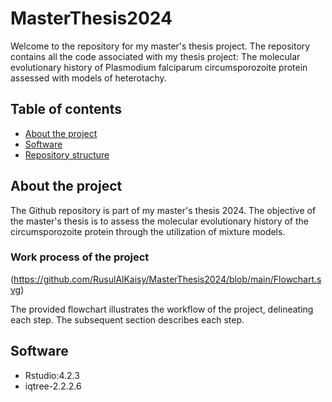 # MasterThesis2024
Welcome to the repository for my master's thesis project. The repository contains all the code associated with my thesis project: The molecular evolutionary history of Plasmodium falciparum  circumsporozoite protein assessed with models of heterotachy.
## Table of contents 
* [About the project](#About-the-project)
* [Software](#Software)
* [Repository structure](#Repository-structure)

## About the project
The Github repository is part of my master's thesis 2024. The objective of the master's thesis is to assess the molecular evolutionary history of the circumsporozoite protein through the utilization of mixture models. 
 
### Work process of the project 
(https://github.com/RusulAlKaisy/MasterThesis2024/blob/main/Flowchart.svg)

The provided flowchart illustrates the workflow of the project, delineating each step. The subsequent section describes each step. 


## Software 
* Rstudio:4.2.3
* iqtree-2.2.2.6



